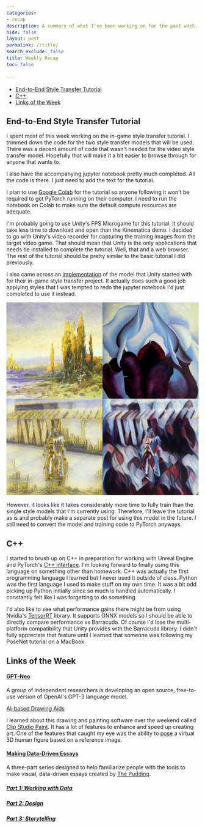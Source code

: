 ```yaml
---
categories:
- recap
description: A summary of what I've been working on for the past week.
hide: false
layout: post
permalink: /:title/
search_exclude: false
title: Weekly Recap
toc: false

---
```


* [End-to-End Style Transfer Tutorial](#end-to-end-style-transfer-tutorial)
* [C++](#c++)
* [Links of the Week](#links-of-the-week)

## End-to-End Style Transfer Tutorial

I spent most of this week working on the in-game style transfer tutorial. I trimmed down the code for the two style transfer models that will be used. There was a decent amount of code that wasn't needed for the video style transfer model. Hopefully that will make it a bit easier to browse through for anyone that wants to.

I also have the accompanying jupyter notebook pretty much completed. All the code is there. I just need to add the text for the tutorial.

I plan to use [Google Colab](https://colab.research.google.com/notebooks/intro.ipynb) for the tutorial so anyone following it won't be required to get PyTorch running on their computer. I need to run the notebook on Colab to make sure the default compute resources are adequate.

I'm probably going to use Unity's FPS Microgame for this tutorial. It should take less time to download and open than the Kinematica demo. I decided to go with Unity's video recorder for capturing the training images from the target video game. That should mean that Unity is the only applications that needs be installed to complete the tutorial. Well, that and a web browser. The rest of the tutorial should be pretty similar to the basic tutorial I did previously.

I also came across an [implementation](https://github.com/magenta/magenta/tree/master/magenta/models/arbitrary_image_stylization) of the model that Unity started with for their in-game style transfer project. It actually does such a good job applying styles that I was tempted to redo the jupyter notebook I'd just completed to use it instead.

![arbitrary-style-model](..\images\weekly-recaps\recap-3\arbitrary-style-model.jpg)

However, it looks like it takes considerably more time to fully train than the single style models that I'm currently using. Therefore, I'll leave the tutorial as is and probably make a separate post for using this model in the future. I still need to convert the model and training code to PyTorch anyways.

## C++

I started to brush up on C++ in preparation for working with Unreal Engine and PyTorch's [C++ interface](https://pytorch.org/tutorials/advanced/cpp_frontend.html). I'm looking forward to finally using this language on something other than homework. C++ was actually the first programming language I learned but I never used it outside of class. Python was the first language I used to make stuff on my own time. It was a bit odd picking up Python initially since so much is handled automatically. I constantly felt like I was forgetting to do something.

I'd also like to see what performance gains there might be from using Nvidia's [TensorRT](https://developer.nvidia.com/TensorRT) library. It supports ONNX models so I should be able to directly compare performance vs Barracuda. Of course I'd lose the multi-platform compatibility that Unity provides with the Barracuda library. I didn't fully appreciate that feature until I learned that someone was following my PoseNet tutorial on a MacBook.



## Links of the Week

#### [GPT-Neo](https://www.eleuther.ai/projects/gpt-neo/)

A group of independent researchers is developing an open source, free-to-use version of OpenAI's GPT-3 language model.

[AI-based Drawing Aids](https://www.clipstudio.net/en/characterart/#func1_7)

I learned about this drawing and painting software over the weekend called [Clip Studio Paint](https://www.clipstudio.net/en/). It has a lot of features to enhance and speed up creating art. One of the features that caught my eye was the ability to [pose](https://www.clipstudio.net/en/characterart/#func1_7) a virtual 3D human figure based on a reference image.

#### [Making Data-Driven Essays](https://pudding.cool/process/how-to-make-dope-shit-part-1/)

A three-part series designed to help familiarize people with the tools to make visual, data-driven essays created by [The Pudding](https://pudding.cool/).

##### [Part 1: Working with Data](https://pudding.cool/process/how-to-make-dope-shit-part-1/)

##### [Part 2: Design](https://pudding.cool/process/how-to-make-dope-shit-part-2/)

##### [Part 3: Storytelling](https://pudding.cool/process/how-to-make-dope-shit-part-3/)



